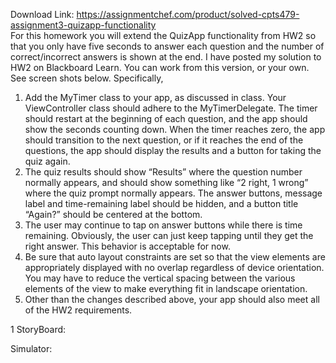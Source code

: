 Download Link: https://assignmentchef.com/product/solved-cpts479-assignment3-quizapp-functionality
<br>
For this homework you will extend the QuizApp functionality from HW2 so that you only have five seconds to answer each question and the number of correct/incorrect answers is shown at the end. I have posted my solution to HW2 on Blackboard Learn. You can work from this version, or your own. See screen shots below. Specifically,

<ol>

 <li>Add the MyTimer class to your app, as discussed in class. Your ViewController class should adhere to the MyTimerDelegate. The timer should restart at the beginning of each question, and the app should show the seconds counting down. When the timer reaches zero, the app should transition to the next question, or if it reaches the end of the questions, the app should display the results and a button for taking the quiz again.</li>

 <li>The quiz results should show “Results” where the question number normally appears, and should show something like “2 right, 1 wrong” where the quiz prompt normally appears. The answer buttons, message label and time-remaining label should be hidden, and a button title “Again?” should be centered at the bottom.</li>

 <li>The user may continue to tap on answer buttons while there is time remaining. Obviously, the user can just keep tapping until they get the right answer. This behavior is acceptable for now.</li>

 <li>Be sure that auto layout constraints are set so that the view elements are appropriately displayed with no overlap regardless of device orientation. You may have to reduce the vertical spacing between the various elements of the view to make everything fit in landscape orientation.</li>

 <li>Other than the changes described above, your app should also meet all of the HW2 requirements.</li>

</ol>







1 StoryBoard:




Simulator: